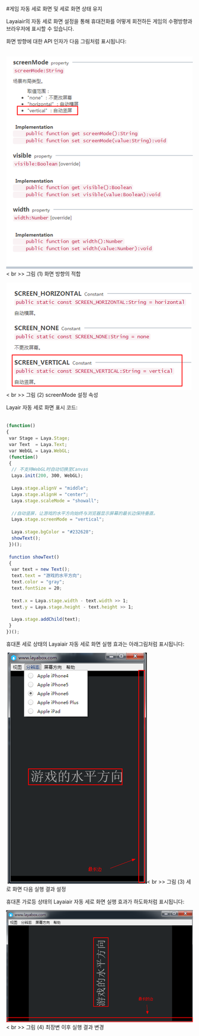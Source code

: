 #게임 자동 세로 화면 및 세로 화면 상태 유지



Layaiair의 자동 세로 화면 설정을 통해 휴대전화를 어떻게 회전하든 게임의 수평방향과 브라우저에 표시할 수 있습니다.

화면 방향에 대한 API 인자가 다음 그림처럼 표시됩니다:







​	![blob.png](img/1.png)< br >>
그림 (1) 화면 방향의 적합

​![blob.png](img/2.png)< br >>
그림 (2) screenMode 설정 속성



Layair 자동 세로 화면 표시 코드:


```javascript

(function()
{
 var Stage = Laya.Stage;
 var Text  = Laya.Text;
 var WebGL = Laya.WebGL;
 (function()
 {
  // 不支持WebGL时自动切换至Canvas
  Laya.init(200, 300, WebGL);
   
  Laya.stage.alignV = "middle";
  Laya.stage.alignH = "center";
  Laya.stage.scaleMode = "showall";
   
  //自动竖屏，让游戏的水平方向始终与浏览器显示屏幕的最长边保持垂直。   
  Laya.stage.screenMode = "vertical";
   
  Laya.stage.bgColor = "#232628";
  showText();
 })();
  
 function showText()
 {
  var text = new Text();
  text.text = "游戏的水平方向";
  text.color = "gray";
  text.fontSize = 20;
   
  text.x = Laya.stage.width - text.width >> 1;
  text.y = Laya.stage.height - text.height >> 1;
   
  Laya.stage.addChild(text);
 }
})();
```




휴대폰 세로 상태의 Layaiair 자동 세로 화면 실행 효과는 아래그림처럼 표시됩니다:



​	![blob.png](img/3.png)< br >>
그림 (3) 세로 화면 다음 실행 결과 설정



휴대폰 가로등 상태의 Layaiair 자동 세로 화면 실행 효과가 하도화처럼 표시됩니다:

​![blob.png](img/4.png)< br >>
그림 (4) 최장변 이후 실행 결과 변경

